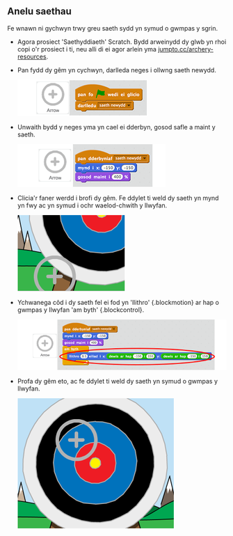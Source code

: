 ## Anelu saethau

Fe wnawn ni gychwyn trwy greu saeth sydd yn symud o gwmpas y sgrin.

+ Agora prosiect 'Saethyddiaeth' Scratch. Bydd arweinydd dy glwb yn rhoi copi o'r prosiect i ti, neu alli di ei agor arlein yma <a href="http://jumpto.cc/archery-resources" target="_blank">jumpto.cc/archery-resources</a>.

+ Pan fydd dy gêm yn cychwyn, darlleda neges i ollwng saeth newydd.

	![screenshot](images/archery-flag-new.png)

+ Unwaith bydd y neges yma yn cael ei dderbyn, gosod safle a maint y saeth.

	![screenshot](images/archery-set-pos-size.png)

+ Clicia'r faner werdd i brofi dy gêm. Fe ddylet ti weld dy saeth yn mynd yn fwy ac yn symud i ochr waelod-chwith y llwyfan.

	![screenshot](images/archery-start-test.png)

+ Ychwanega côd i dy saeth fel ei fod yn 'llithro' {.blockmotion} ar hap o gwmpas y llwyfan 'am byth' {.blockcontrol}.

	![screenshot](images/archery-glide.png)

+ Profa dy gêm eto, ac fe ddylet ti weld dy saeth yn symud o gwmpas y llwyfan.

	![screenshot](images/archery-glide-test.png)
